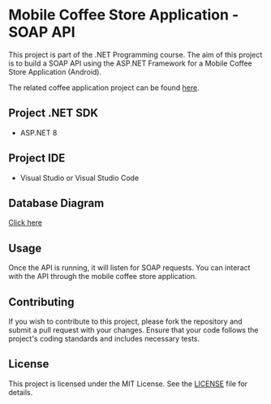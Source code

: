 
# Mobile Coffee Store Application - SOAP API

This project is part of the .NET Programming course. The aim of this project is to build a SOAP API using the ASP.NET Framework for a Mobile Coffee Store Application (Android).

The related coffee application project can be found [here](https://github.com/tuan0919/coffee-mobile{:target="_blank"}).

## Project .NET SDK

- ASP.NET 8

## Project IDE

- Visual Studio or Visual Studio Code

## Database Diagram

[Click here](https://drive.google.com/file/d/1DF6kLdbr7OPlJJQuyPDbu95Be-l8B5WN/view?usp=sharing)

## Usage

Once the API is running, it will listen for SOAP requests. You can interact with the API through the mobile coffee store application.

## Contributing

If you wish to contribute to this project, please fork the repository and submit a pull request with your changes. Ensure that your code follows the project's coding standards and includes necessary tests.

## License

This project is licensed under the MIT License. See the [LICENSE](LICENSE) file for details.

